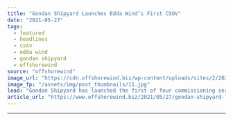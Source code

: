```yaml
---
title: "Gondan Shipyard Launches Edda Wind’s First CSOV"
date: "2021-05-27"
tags: 
  - featured
  - headlines
  - csov
  - edda wind
  - gondan shipyard
  - offshorewind
source: "offshorewind"
image_url: "https://cdn.offshorewind.biz/wp-content/uploads/sites/2/2021/05/27085003/Edda-Wind-first-CSOV-launched_Gondan-Shipyard.jpg"
image_fp: "/assets/img/post_thumbnails/11.jpg"
lead: "Gondan Shipyard has launched the first of four commissioning service operation vessels (CSOVs) it"
article_url: "https://www.offshorewind.biz/2021/05/27/gondan-shipyard-launches-edda-winds-first-csov/"
---
```


---
